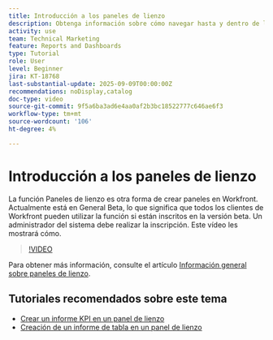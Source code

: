 ```yaml
---
title: Introducción a los paneles de lienzo
description: Obtenga información sobre cómo navegar hasta y dentro de los paneles de lienzo y cómo crear un panel simple con informes existentes.
activity: use
team: Technical Marketing
feature: Reports and Dashboards
type: Tutorial
role: User
level: Beginner
jira: KT-18768
last-substantial-update: 2025-09-09T00:00:00Z
recommendations: noDisplay,catalog
doc-type: video
source-git-commit: 9f5a6ba3ad6e4aa0af2b3bc18522777c646ae6f3
workflow-type: tm+mt
source-wordcount: '106'
ht-degree: 4%

---
```


# Introducción a los paneles de lienzo

La función Paneles de lienzo es otra forma de crear paneles en Workfront. Actualmente está en General Beta, lo que significa que todos los clientes de Workfront pueden utilizar la función si están inscritos en la versión beta. Un administrador del sistema debe realizar la inscripción. Este vídeo les mostrará cómo.

>[!VIDEO](https://video.tv.adobe.com/v/3474023/?quality=12&learn=on&enablevpops&captions=spa)

Para obtener más información, consulte el artículo [Información general sobre paneles de lienzo](https://experienceleague.adobe.com/es/docs/workfront/using/reporting/canvas-dashboards/canvas-dashboards-overview).

## Tutoriales recomendados sobre este tema

* [Crear un informe KPI en un panel de lienzo](/help/reporting/canvas-dashboards/create-a-kpi-report-on-a-canvas-dashboard.md)
* [Creación de un informe de tabla en un panel de lienzo](/help/reporting/canvas-dashboards/create-a-table-report-on-a-canvas-dashboard.md)
